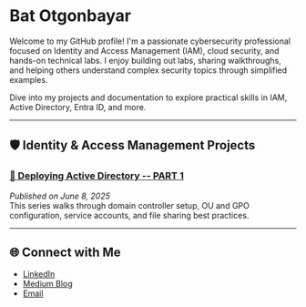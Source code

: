 # Bat Otgonbayar   

Welcome to my GitHub profile! I'm a passionate cybersecurity professional focused on Identity and Access Management (IAM), cloud security, and hands-on technical labs. I enjoy building out labs, sharing walkthroughs, and helping others understand complex security topics through simplified examples.

Dive into my projects and documentation to explore practical skills in IAM, Active Directory, Entra ID, and more.

---

## 🛡️ Identity & Access Management Projects

### [📁 Deploying Active Directory -- PART 1](https://medium.com/@botgonbayar/part-1-setting-up-active-directory-c59677048c92)  
*Published on June 8, 2025*  
This series walks through domain controller setup, OU and GPO configuration, service accounts, and file sharing best practices.

---

## 🌐 Connect with Me

- [LinkedIn](https://www.linkedin.com/in/botgonbayar)
- [Medium Blog](https://medium.com/@botgonbayar)
- [Email](mailto:batotgonbayar@proton.me)
